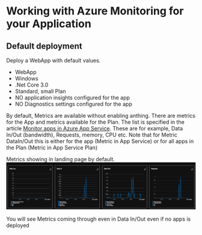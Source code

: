 # Working with Azure Monitoring for your Application

## Default deployment
Deploy a WebApp with default values.
- WebApp
- Windows
- .Net Core 3.0
- Standard, small Plan
- NO application insights configured for the app
- NO Diagnostics settings configured for the app

By default, Metrics are available without enabling anthing. There are metrics for the App and metrics available for the Plan. The list is specified in the article [Monitor apps in Azure App Service](https://docs.microsoft.com/en-us/azure/app-service/web-sites-monitor). These are for example, Data In/Out (bandwidth), Requests, memory, CPU etc. Note that for Metric DataIn/Out this is either for the app (Metric in App Service) or for all apps in the Plan (Metric in App Service Plan)

Metrics showing in landing page by default.
![Metrics](/images/appservicedefaultmetrics.png)

You will see Metrics coming through even in Data In/Out even if no apps is deployed